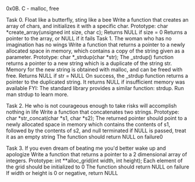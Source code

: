 0x0B. C - malloc, free

Task 0. Float like a butterfly, sting like a bee
Write a function that creates an array of chars, and initializes it with a specific char.
      Prototype: char *create_array(unsigned int size, char c);
      Returns NULL if size = 0
      Returns a pointer to the array, or NULL if it fails
Task 1. The woman who has no imagination has no wings
Write a function that returns a pointer to a newly allocated space in memory, which contains a copy of the string given as a parameter.
	Prototype: char *_strdup(char *str);
	The _strdup() function returns a pointer to a new string which is a duplicate of the string str. Memory for the new string is obtained with malloc, and can be freed with free.
	Returns NULL if str = NULL
	On success, the _strdup function returns a pointer to the duplicated string. It returns NULL if insufficient memory was available
	FYI: The standard library provides a similar function: strdup. Run man strdup to learn more.

Task 2. He who is not courageous enough to take risks will accomplish nothing in life
Write a function that concatenates two strings.
	Prototype: char *str_concat(char *s1, char *s2);
	The returned pointer should point to a newly allocated space in memory which contains the contents of s1, followed by the contents of s2, and null terminated
	if NULL is passed, treat it as an empty string
	The function should return NULL on failure0

Task 3. If you even dream of beating me you'd better wake up and apologize
Write a function that returns a pointer to a 2 dimensional array of integers.
	Prototype: int **alloc_grid(int width, int height);
	Each element of the grid should be initialized to 0
	The function should return NULL on failure
	If width or height is 0 or negative, return NULL

